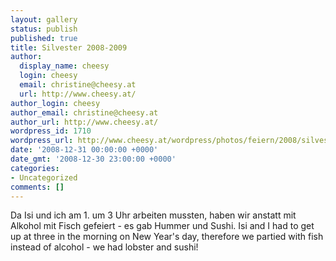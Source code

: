 ```yaml
---
layout: gallery
status: publish
published: true
title: Silvester 2008-2009
author:
  display_name: cheesy
  login: cheesy
  email: christine@cheesy.at
  url: http://www.cheesy.at/
author_login: cheesy
author_email: christine@cheesy.at
author_url: http://www.cheesy.at/
wordpress_id: 1710
wordpress_url: http://www.cheesy.at/wordpress/photos/feiern/2008/silvester-2008-2009/
date: '2008-12-31 00:00:00 +0000'
date_gmt: '2008-12-30 23:00:00 +0000'
categories:
- Uncategorized
comments: []
---
```

<!--:de-->Da Isi und ich am 1. um 3 Uhr arbeiten mussten, haben wir anstatt mit Alkohol mit Fisch gefeiert - es gab Hummer und Sushi.
<!--:--><!--:en-->Isi and I had to get up at three in the morning on New Year's day, therefore we partied with fish instead of alcohol - we had lobster and sushi!
<!--:-->

